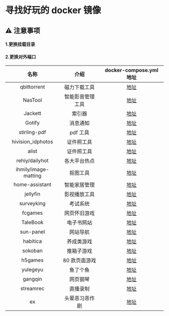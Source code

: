 # 寻找好玩的 docker 镜像

## ⚠️ 注意事项

#### 1.更换挂载目录

#### 2.更换对外端口

|         名称         |       介绍       |   docker-compose.yml 地址   |
| :------------------: | :--------------: | :-------------------------: |
|     qbittorrent      |   磁力下载工具   |    [地址](./qbittorrent)    |
|       NasTool        | 智能影音管理工具 |      [地址](./NasTool)      |
|       Jackett        |      索引器      |      [地址](./jackett)      |
|        Gotify        |     消息通知     |      [地址](./gotify)       |
|     stirling-pdf     |     pdf 工具     |   [地址](./stirling-pdf)    |
|  hivision_idphotos   |    证件照工具    | [地址](./hivision_idphotos) |
|        alist         |    证件照工具    |       [地址](./alist)       |
|    rehiy/dailyhot    |   各大平台热点   |     [地址](./dailyhot)      |
| ihmily/image-matting |     抠图工具     |   [地址](./image-matting)   |
|    home-assistant    |   智能家居管理   |  [地址](./home-assistant)   |
|       jellyfin       |   影视播放工具   |     [地址](./jellyfin)      |
|      surveyking      |     考试系统     |    [地址](./surveyking)     |
|       fcgames        |   网页怀旧游戏   |      [地址](./fcgames)      |
|       TaleBook       |    电子书网站    |     [地址](./TaleBook)      |
|      sun-panel       |     网站导航     |     [地址](./sun-panel)     |
|       habitica       |    养成类游戏    |     [地址](./habitica)      |
|       sokoban        |    推箱子游戏    |      [地址](./sokoban)      |
|       h5games        |  80 款页面游戏   |      [地址](./h5games)      |
|       yulegeyu       |     鱼了个鱼     |     [地址](./yulegeyu)      |
|       gangqin        |     网页钢琴     |      [地址](./gangqin)      |
|      streamrec       |     直播录制     |     [地址](./streamrec)     |
|          ex          |  头晕恶习恶作剧  |        [地址](./ex)         |
